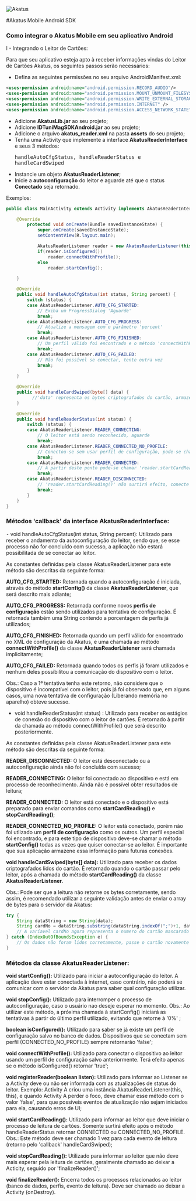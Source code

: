 <p align="left" >
  <img src="https://site.akatus.com/wp-content/uploads/2012/12/logo.gif" alt="Akatus" title="Akatus">
</p>


#Akatus Mobile Android SDK

### Como integrar o Akatus Mobile em seu aplicativo Android

I - Integrando o Leitor de Cartões:

Para que seu aplicativo esteja apto à receber informações vindas do Leitor de Cartões Akatus, os seguintes passos serão necessários:

- Defina as seguintes permissões no seu arquivo AndroidManifest.xml:

```xml
<uses-permission android:name="android.permission.RECORD_AUDIO"/>
<uses-permission android:name="android.permission.MOUNT_UNMOUNT_FILESYSTEMS"/>
<uses-permission android:name="android.permission.WRITE_EXTERNAL_STORAGE"/>
<uses-permission android:name="android.permission.INTERNET" />
<uses-permission android:name="android.permission.ACCESS_NETWORK_STATE" />
```

- Adicione **AkatusLib.jar** ao seu projeto;
- Adicione **IDTuniMagSDKAndroid.jar** ao seu projeto;
- Adicione o arquivo **akatus_reader.xml** na pasta **assets** do seu projeto;
- Tenha uma Activity que implemente a interface **AkatusReaderInterface** e seus 3 métodos: <pre>handleAutoCfgStatus, handleReaderStatus e handleCardSwiped</pre>
- Instancie um objeto **AkatusReaderListener**;
- Inicie a **autoconfiguração** do leitor e aguarde até que o status **Conectado** seja retornado.

Exemplos:

```java
public class MainActivity extends Activity implements AkatusReaderInterface{

	@Override
		protected void onCreate(Bundle savedInstanceState) {
			super.onCreate(savedInstanceState);
			setContentView(R.layout.main);

			AkatusReaderListener reader = new AkatusReaderListener(this, this);
			if(reader.isConfigured())
				reader.connectWithProfile();
			else
				reader.startConfig();

	}

	@Override
	public void handleAutoCfgStatus(int status, String percent) {
		switch (status) {
		case AkatusReaderListener.AUTO_CFG_STARTED:
			// Exiba um ProgressDialog 'Aguarde'
			break;
		case AkatusReaderListener.AUTO_CFG_PROGRESS:
			// Atualize a mensagem com o parâmetro 'percent'
			break;
		case AkatusReaderListener.AUTO_CFG_FINISHED:
			// Um perfil válido foi encontrado e o método 'connectWithProfile' foi chamado implicitamente, aguarde o retorno com o status em 'handleReaderStatus'
			break;
		case AkatusReaderListener.AUTO_CFG_FAILED:
			// Não foi possível se conectar, tente outra vez
			break;
		}
	}

	@Override
	public void handleCardSwiped(byte[] data) {
	      //'data' representa os bytes criptografados do cartão, armazene-o para enviar junto ao objeto 'TransactionRequest'
	}

	@Override
	public void handleReaderStatus(int status) {
		switch (status) {
		case AkatusReaderListener.READER_CONNECTING:
			// O leitor está sendo reconhecido, aguarde
			break;
		case AkatusReaderListener.READER_CONNECTED_NO_PROFILE:
			// Conectou-se sem usar perfil de configuração, pode-se chamar 'reader.startCardReading()'
			break;
		case AkatusReaderListener.READER_CONNECTED:
			// A partir deste ponto pode-se chamar 'reader.startCardReading()'
			break;
		case AkatusReaderListener.READER_DISCONNECTED:
			// 'reader.startCardReading()' não surtirá efeito, conecte o leitor
			break;
		}
	}
}
```

### Métodos 'callback' da interface AkatusReaderInterface:

⁃ void handleAutoCfgStatus(int status, String percent): Utilizado para receber o andamento da autoconfiguração do leitor, sendo que, se esse processo não for concluído com sucesso, a aplicação não estará possibilitada de se conectar ao leitor.

As constantes definidas pela classe AkatusReaderListener para este método são descritas da seguinte forma:

**AUTO_CFG_STARTED:** Retornada quando a autoconfiguração é iniciada, através do método **startConfig()** da classe **AkatusReaderListener**, que será descrito mais adiante;

**AUTO_CFG_PROGRESS:** Retornada conforme novos **perfis de configuração** estão sendo utilizados para tentativa de configuração. É retornada também uma String contendo a porcentagem de perfis já utilizados;

**AUTO_CFG_FINISHED:** Retornada quando um perfil válido for encontrado no XML de configuração da Akatus, e uma chamada ao método **connectWithProfile()** da classe **AkatusReaderListener** será chamada implicitamente;

**AUTO_CFG_FAILED:** Retornada quando todos os perfis já foram utilizados e nenhum deles possibilitou a comunicação do dispositivo com o leitor.

Obs.: Caso a 1ª tentativa tenha este retorno, não considere que o dispositivo é incompatível com o leitor, pois já foi observado que, em alguns casos, uma nova tentativa de configuração (Liberando memória no aparelho) obteve sucesso.


- void handleReaderStatus(int status) : Utilizado para receber os estágios de conexão do dispositivo com o leitor de cartões. É retornado à partir da chamada ao método connectWithProfile() que será descrito posteriormente.

As constantes definidas pela classe AkatusReaderListener para este método são descritas da seguinte forma:

**READER_DISCONNECTED:** O leitor está desconectado ou a autoconfiguração ainda não foi concluída com sucesso;

**READER_CONNECTING:** O leitor foi conectado ao dispositivo e está em processo de reconhecimento. Ainda não é possível obter resultados de leitura;

**READER_CONNECTED:** O leitor está conectado e o dispositivo está preparado para enviar comandos como **startCardReading()** e **stopCardReading()**;

**READER_CONNECTED_NO_PROFILE:** O leitor está conectado, porém não foi utlizado um **perfil de configuração** como os outros. Um perfil especial foi encontrado, e para este tipo de dispositivo deve-se chamar o método **startConfig()** todas as vezes que quiser conectar-se ao leitor. É importante que sua aplicação armazene essa informação para futuras conexões.

**void handleCardSwiped(byte[] data):** Utilizado para receber os dados criptografados lidos do cartão. É retornado quando o cartão passar pelo leitor, após a chamada do método **startCardReading()** da classe **AkatusReaderListener**.

Obs.: Pode ser que a leitura não retorne os bytes corretamente, sendo assim, é recomendado utilizar a seguinte validação antes de enviar o array de bytes para o servidor da Akatus:

```java
try {
    String dataString = new String(data);
    String cardNo = dataString.substring(dataString.indexOf(";")+1, dataString.indexOf("="));
    // A varíavel cardNo agora representa o numero do cartão mascarado com '*'
} catch (IndexOutOfBoundsException e) {
    // Os dados não foram lidos corretamente, passe o cartão novamente
}
```


### Métodos da classe AkatusReaderListener:

**void startConfig():** Utilizado para iniciar a autoconfiguração do leitor. A aplicação deve estar conectada à internet, caso contrário, não poderá se comunicar com o servidor da Akatus para saber qual configuração utilizar.

**void stopConfig():** Utilizado para interromper o processo de autoconfiguração, caso o usuário nao deseje esperar no momento. Obs.: Ao utilizar este método, a próxima chamada à  startConfig() iniciará as tentativas à partir do último perfil utilizado, evitando que retorne à '0%' ;

**boolean isConfigured():** Utilizado para saber se já existe um perfil de configuração salvo no banco de dados. Dispositivos que se conectam sem perfil (CONNECTED_NO_PROFILE) sempre retornarão 'false';

**void connectWithProfile():** Utilizado para conectar o dispositivo ao leitor usando um perfil de configuração salvo anteriormente. Terá efeito apenas se o método isConfigured() retornar 'true';

**void registerReader(boolean listen):** Utilizado para informar ao Listener se a Activity deve ou não ser informada com as atualizações de status do leitor. Exemplo: Activity A criou uma instância AkatusReaderListener(this, this), e quando Activity A perder o foco, deve chamar esse método com o valor 'false', para que possíveis eventos de atualização não sejam iniciados para ela, causando erros de UI;

**void startCardReading():** Utilizado para informar ao leitor que deve iniciar o processo de leitura de cartões. Somente surtirá efeito após o método handleReaderStatus retornar CONNECTED ou CONNECTED_NO_PROFILE. Obs.: Este método deve ser chamado 1 vez para cada evento de leitura (retorno pelo 'callback' handleCardSwiped);

**void stopCardReading():** Utilizado para informar ao leitor que não deve mais esperar pela leitura de cartões, geralmente chamado ao deixar a Acticity, seguido por 'finalizeReader()';

**void finalizeReader():** Encerra todos os processos relacionados ao leitor (banco de dados, perfis, evento de leitura). Deve ser chamado ao deixar a Activity (onDestroy).
